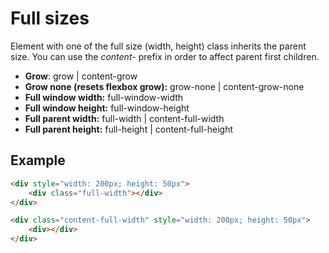 # Full sizes

Element with one of the full size (width, height) class inherits the parent size. You can use the *content-* prefix in order to affect parent first children.

- **Grow**: grow | content-grow
- **Grow none (resets flexbox grow):** grow-none | content-grow-none
- **Full window width:** full-window-width
- **Full window height:** full-window-height
- **Full parent width:** full-width | content-full-width
- **Full parent height:** full-height | content-full-height

## Example
````Html
<div style="width: 200px; height: 50px">
	<div class="full-width"></div>
</div>

<div class="content-full-width" style="width: 200px; height: 50px">
	<div></div>
</div>
````
